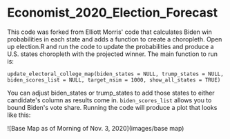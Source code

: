 # Economist_2020_Election_Forecast
This code was forked from Elliott Morris' code that calculates Biden win probabilities in each state and adds a function to create a choropleth. Open up election.R and run the code to update the probabilities and produce a U.S. states choropleth with the projected winner. The main function to run is:

`update_electoral_college_map(biden_states = NULL, trump_states = NULL, biden_scores_list = NULL, target_nsim = 1000, show_all_states = TRUE)`

You can adjust biden_states or trump_states to add those states to either candidate's column as results come in. `biden_scores_list` allows you to bound Biden's vote share. Running the code will produce a plot that looks like this:

![Base Map as of Morning of Nov. 3, 2020](images/base map)
